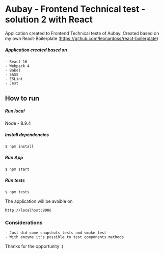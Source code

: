 # Aubay - Frontend Technical test - solution 2 with React

Application created to Frontend Technical teste of Aubay. Created based on my own React-Boilerplate (https://github.com/leonardoss/react-boilerplate)

##### Application created based on
    - React 16 
    - Webpack 4
    - Babel
    - SASS
    - ESLint
    - Jest

## How to run

##### Run local
Node - 8.9.4
##### Install dependencies
```
$ npm install
```

##### Run App
```
$ npm start
```

##### Run tests
```
$ npm tests
```

The application will be avaible on
```
http://localhost:8080
```

###  Considerations
    - Just did some snapshots tests and smoke test
    - With enzyme it's possible to test components methods


Thanks for the opportunity :)